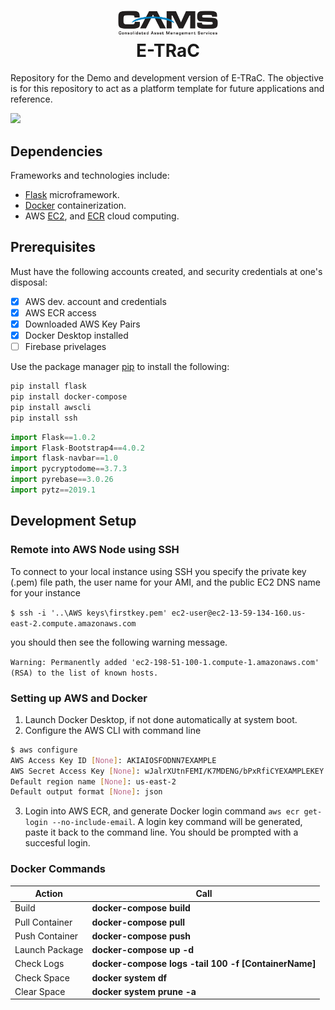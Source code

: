 <h1 align="center">
    <img alt="CAMS_logo" title="CAMS" src="https://github.com/BrianRuizy/cams/blob/master/camslogo.png" width="160"> </br>
    E-TRaC
</h1>

Repository for the Demo and development version of E-TRaC.
The objective is for this repository to act as a platform template for future applications and reference.

![](https://camo.githubusercontent.com/d0f65430681b67b7104f6130ada8c098ec5f66ba/68747470733a2f2f696d672e736869656c64732e696f2f62616467652f636f64652532307374796c652d7374616e646172642d627269676874677265656e2e7376673f7374796c653d666c6174)

## Dependencies

Frameworks and technologies include:

* [Flask](https://flask.palletsprojects.com/en/1.1.x/) microframework.
* [Docker](https://docs.docker.com/) containerization.
* AWS [EC2](https://docs.aws.amazon.com/ec2/index.html), and [ECR](https://docs.aws.amazon.com/ecr/index.html) cloud computing.

## Prerequisites

Must have the following accounts created, and security credentials at one's disposal:

- [x] AWS dev. account and credentials
- [x] AWS ECR access
- [x] Downloaded AWS Key Pairs
- [x] Docker Desktop installed
- [ ] Firebase privelages

Use the package manager [pip](https://pip.pypa.io/en/stable/) to install the following:

```bash
pip install flask
pip install docker-compose
pip install awscli
pip install ssh
```

```Python
import Flask==1.0.2
import Flask-Bootstrap4==4.0.2
import flask-navbar==1.0
import pycryptodome==3.7.3
import pyrebase==3.0.26
import pytz==2019.1
```

## Development Setup

### Remote into AWS Node using SSH

To connect to your local instance using SSH you specify the private key (.pem) file path, the user name for your AMI, and the public EC2 DNS name for your instance

`$ ssh -i '..\AWS keys\firstkey.pem' ec2-user@ec2-13-59-134-160.us-east-2.compute.amazonaws.com`

 you should then see the following warning message.

 `Warning: Permanently added 'ec2-198-51-100-1.compute-1.amazonaws.com' (RSA)
to the list of known hosts.`

### Setting up AWS and Docker

1. Launch Docker Desktop, if not done automatically at system boot.
2. Configure the AWS CLI with command line

```bash
$ aws configure
AWS Access Key ID [None]: AKIAIOSFODNN7EXAMPLE
AWS Secret Access Key [None]: wJalrXUtnFEMI/K7MDENG/bPxRfiCYEXAMPLEKEY
Default region name [None]: us-east-2
Default output format [None]: json
```

3. Login into AWS ECR, and generate Docker login command
`aws ecr get-login --no-include-email`.
A login key command will be generated, paste it back to the command line. You should be prompted with a succesful login.

### Docker Commands

Action | Call
-----|--------------
Build | **docker-compose build**
Pull Container | **docker-compose pull**
Push Container | **docker-compose push**
Launch Package | **docker-compose up -d**
Check Logs | **docker-compose logs -tail 100 -f [ContainerName]**
Check Space | **docker system df**
Clear Space | **docker system prune -a**
